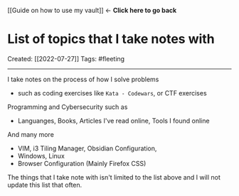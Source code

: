 [[Guide on how to use my vault]]  <-  **Click here to go back**

# List of topics that I take notes with
Created:  [[2022-07-27]]
Tags: #fleeting 

---
I take notes on the process of how I solve problems
- such as coding exercises like `Kata - Codewars`, or CTF exercises


Programming and Cybersecurity such as 
- Languanges, Books, Articles I've read online, Tools I found online



And many more
- VIM, i3 Tiling Manager, Obsidian Configuration, 
- Windows, Linux
- Browser Configuration (Mainly Firefox CSS)


The things that I take note with isn't limited to the list above and I will not update this list that often.  


